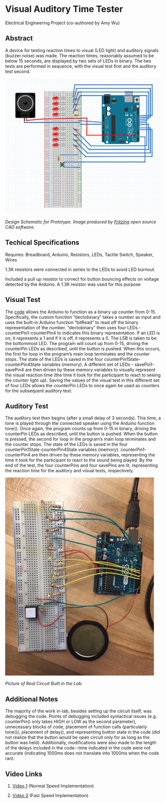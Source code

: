 Visual Auditory Time Tester
=========================

Electrical Engineering Project (co-authored by Amy Wu)

Abstract
-------------------------

A device for testing reaction times to visual (LED light) and auditory signals (buzzer noise) was made. The reaction times, reasonably assumed to be below 15 seconds, are displayed by two sets of LEDs in binary. The two tests are performed in sequence, with the visual test first and the auditory test second. 

![software_schematic](https://github.com/cchinchristopherj/Visual-Auditory-Time-Tester/blob/master/software_schematic.png)

*Design Schematic for Prototype. Image produced by [Fritzing](http://fritzing.org/home/) open source CAD software.*

Techical Specifications
-------------------------

Requires: Breadboard, Arduino, Resistors, LEDs, Tactile Switch, Speaker, Wires

1.3K resistors were connected in series to the LEDs to avoid LED burnout. 

Included a pull up resistor to correct for button bouncing effects on voltage detected by the Arduino. A 1.3K resistor was used for this purpose 

Visual Test
-------------------------

The [code](https://github.com/cchinchristopherj/Visual-Auditory-Time-Tester/blob/master/arduinocode.ino) allows the Arduino to function as a binary up counter from 0-15. Specifically, the custom function “dectobinary” takes a number as input and uses the built-in Arduino function “bitRead” to read off the binary representation of the number. “dectobinary” then uses four LEDs - counterPin1-counterPin4 to indicates this binary representation. If an LED is on, it represents a 1 and if it is off, it represents a 0. The LSB is taken to be the bottommost LED. The program will count up from 0-15, driving the counterPin LEDs as described, until the button is pushed. When this occurs, the first for loop in the program’s main loop terminates and the counter stops. The state of the LEDs is saved in the four counterPin1State-counterPin4State variables (memory). A different set of LEDs - savePin1-savePin4 are then driven by these memory variables to visually represent the visual reaction time (the time it took for the participant to react to seeing the counter light up). Saving the values of the visual test in this different set of four LEDs allows the counterPin LEDs to once again be used as counters for the subsequent auditory test. 

Auditory Test
-------------------------

The auditory test then begins (after a small delay of 3 seconds). This time, a tone is played through the connected speaker using the Arduino function tone(). Once again, the program counts up from 0-15 in binary, driving the counterPin LEDs as described, until the button is pushed. When the button is pressed, the second for loop in the program’s main loop terminates and the counter stops. The state of the LEDs is saved in the four counterPin1State-counterPin4State variables (memory). counterPin1-counterPin4 are then driven by these memory variables, representing the time it took for the participant to react to the sound being played. By the end of the test, the four counterPins and four savePins are lit, representing the reaction time for the auditory and visual tests, respectively.

![hardware_schematic](https://github.com/cchinchristopherj/Visual-Auditory-Time-Tester/blob/master/hardware_schematic.png)

*Picture of Real Circuit Built in the Lab.*

Additional Notes
-------------------------

The majority of the work in-lab, besides setting up the circuit itself, was debugging the code. Points of debugging included syntactical issues (e.g. counterPin() only takes HIGH or LOW as the second parameter), unnecessary blocks of code, placement of function calls (particularly tone()), placement of delay(), and representing button state in the code (did not realize that the button would be open circuit only for as long as the button was held). Additionally, modifications were also made to the length of the delays included in the code--time indicated in the code were not accurate (indicating 1000ms does not translate into 1000ms when the code ran). 

Video Links
-------------------------

1. [Video 1](https://vimeo.com/215447857) (Normal Speed Implementation)

2. [Video 2](https://vimeo.com/215447788) (Fast Speed Implementation)
